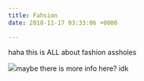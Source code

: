 ```yaml
---
title: Fahsion
date: 2018-11-17 03:33:06 +0000

---
```

haha this is ALL about fashion assholes

![](/ruizwar1.jpg)maybe there is more info here? idk
